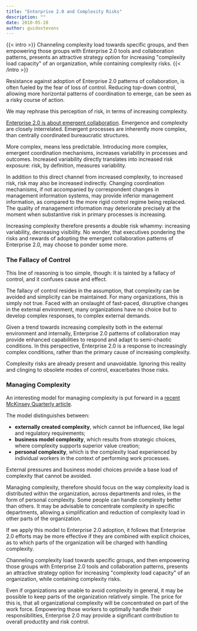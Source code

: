 ```yaml
---
title: "Enterprise 2.0 and Complexity Risks"
description: ""
date: 2010-05-28
author: guidostevens
---
```


{{< intro >}}
Channeling complexity load towards specific groups, and then empowering those groups with Enterprise 2.0 tools and collaboration patterns, presents an attractive strategy option for increasing "complexity load capacity" of an organization, while containing complexity risks.
{{< /intro >}}

Resistance against adoption of Enterprise 2.0 patterns of collaboration,
is often fueled by the fear of loss of control. Reducing top-down control,
allowing more horizontal patterns of coordination to emerge, can be seen
as a risky course of action.

We may rephrase this perception of risk, in terms of increasing complexity.

[Enterprise 2.0 is about emergent collaboration](enterprise-2.0-and-complexity-risks/resolveuid/3854c3b2446d80a8f9e4ec55ecdab18e.html "Enterprise 2.0 Social Intranet"). Emergence and complexity
are closely interrelated. Emergent processes are inherently more complex,
than centrally coordinated bureaucratic structures.

More complex, means less predictable. Introducing more complex, emergent
coordination mechanisms, increases variability in processes and outcomes.
Increased variability directly translates into increased risk exposure:
risk, by definition, measures variability.

In addition to this direct channel from increased complexity, to increased risk,
risk may also be increased indirectly. Changing coordination mechanisms,
if not accompanied by correspondent changes in management information systems,
may provide inferior management information, as compared to the
more rigid control regime being replaced. The quality
of management information may deteriorate precisely at the moment when
substantive risk in primary processes is increasing.

Increasing complexity therefore presents a double risk whammy: increasing
variability, decreasing visibility. No wonder, that executives pondering the risks and rewards of adopting
the emergent collaboration patterns of Enterprise 2.0,
may choose to ponder some more.

### The Fallacy of Control

This line of reasoning is too simple, though: it is tainted
by a fallacy of control, and it confuses cause and effect.

The fallacy of control resides in the assumption,
that complexity can be avoided and simplicity
can be maintained. For many organizations, this is simply not true.
Faced with an onslaught of fast-paced, disruptive changes in the external
environment, many organizations have no choice but to develop complex
responses, to complex external demands.

Given a trend towards increasing complexity both in the external environment and internally,
Enterprise 2.0 patterns of collaboration may provide enhanced capabilities
to respond and adapt to semi-chaotic conditions. In this perspective,
Enterprise 2.0 is a response to increasingly complex conditions,
rather than the primary cause of increasing complexity.

Complexity risks are already present and unavoidable. Ignoring this reality
and clinging to obsolete modes of control, exacerbates those risks.

### Managing Complexity

An interesting model for managing complexity is put forward in a
[recent McKinsey Quarterly article](http://bit.ly/cRDsMX).

The model distinguishes between:

* **externally created complexity**, which cannot be influenced,
  like legal and regulatory requirements;
* **business model complexity**, which results from strategic
  choices, where complexity supports superior value creation;
* **personal complexity**, which is the complexity load
  experienced by individual workers in the context
  of performing work processes.

External pressures and business model choices
provide a base load of complexity that cannot be avoided.

Managing complexity, therefore should focus on the way complexity
load is distributed within the organization, across departments and roles, in the form of personal complexity. Some people can handle complexity better than others.
It may be advisable to concentrate complexity in specific departments,
allowing a simplification and reduction of complexity load in
other parts of the organization.

If we apply this model to Enterprise 2.0 adoption, it follows
that Enterprise 2.0 efforts may be more effective if they are
combined with explicit choices, as to which parts of the organization
will be charged with handling complexity.

Channeling complexity load towards specific groups, and then empowering
those groups with Enterprise 2.0 tools and collaboration patterns,
presents an attractive strategy option for increasing "complexity load capacity"
of an organization, while containing complexity risks.

Even if organizations are unable to avoid complexity in general,
it may be possible to keep parts of the organization relatively simple.
The price for this is, that all organizational complexity will be
concentrated on part of the work force. Empowering those workers to
optimally handle their responsibilities, Enterprise 2.0
may provide a significant contribution to overall productity and risk control.
